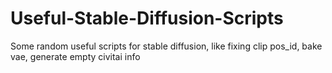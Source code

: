 # Useful-Stable-Diffusion-Scripts
Some random useful scripts for stable diffusion, like fixing clip pos_id, bake vae, generate empty civitai info
